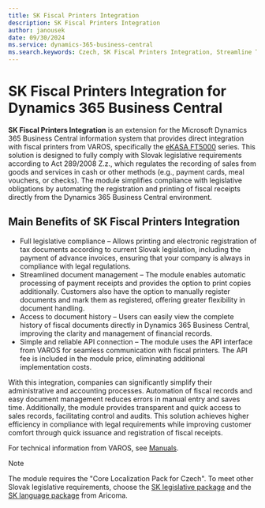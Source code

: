 ```yaml
---
title: SK Fiscal Printers Integration
description: SK Fiscal Printers Integration
author: janousek
date: 09/30/2024
ms.service: dynamics-365-business-central
ms.search.keywords: Czech, SK Fiscal Printers Integration, Streamline Tools
---
```

# SK Fiscal Printers Integration for Dynamics 365 Business Central

**SK Fiscal Printers Integration** is an extension for the Microsoft Dynamics 365 Business Central information system that provides direct integration with fiscal printers from VAROS, specifically the [eKASA FT5000](http://www.varos.sk/vyrobky-FT5000) series. This solution is designed to fully comply with Slovak legislative requirements according to Act 289/2008 Z.z., which regulates the recording of sales from goods and services in cash or other methods (e.g., payment cards, meal vouchers, or checks). The module simplifies compliance with legislative obligations by automating the registration and printing of fiscal receipts directly from the Dynamics 365 Business Central environment.

## Main Benefits of SK Fiscal Printers Integration

- Full legislative compliance – Allows printing and electronic registration of tax documents according to current Slovak legislation, including the payment of advance invoices, ensuring that your company is always in compliance with legal regulations.
- Streamlined document management – The module enables automatic processing of payment receipts and provides the option to print copies additionally. Customers also have the option to manually register documents and mark them as registered, offering greater flexibility in document handling.
- Access to document history – Users can easily view the complete history of fiscal documents directly in Dynamics 365 Business Central, improving the clarity and management of financial records.
- Simple and reliable API connection – The module uses the API interface from VAROS for seamless communication with fiscal printers. The API fee is included in the module price, eliminating additional implementation costs.

With this integration, companies can significantly simplify their administrative and accounting processes. Automation of fiscal records and easy document management reduces errors in manual entry and saves time. Additionally, the module provides transparent and quick access to sales records, facilitating control and audits. This solution achieves higher efficiency in compliance with legal requirements while improving customer comfort through quick issuance and registration of fiscal receipts.

For technical information from VAROS, see [Manuals](http://www.varos.sk/manualy.php).

> [!NOTE]
> The module requires the "Core Localization Pack for Czech". To meet other Slovak legislative requirements, choose the [SK legislative package](https://appsource.microsoft.com/en-us/product/dynamics-365-business-central/PUBID.autocontas%7CAID.pas_2021_3%7CPAPPID.6faf8513-1781-444c-8c20-032a6f1efe06?tab=Overview) and the [SK language package](https://appsource.microsoft.com/en-us/product/project-madeira/PUBID.autocontas%7CAID.pas_2021_5%7CPAPPID.a90b83b0-d99d-4156-9c65-526b37fe3497) from Aricoma.
